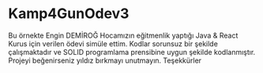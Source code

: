 # Kamp4GunOdev3
Bu örnekte Engin DEMİROĞ Hocamızın eğitmenlik yaptığı Java & React Kurus için verilen ödevi simüle ettim.
Kodlar sorunsuz bir şekilde çalışmaktadır ve SOLID programlama prensibine uygun şekilde kodlanmıştır.
Projeyi beğenirseniz yıldız bırkmayı unutmayın.
Teşekkürler
